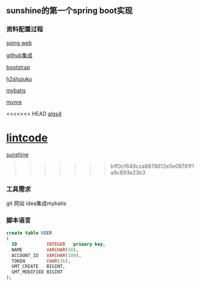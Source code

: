 ## sunshine的第一个spring boot实现

### 资料配置过程
[sping web](https://spring.io/guides/gs/serving-web-content/)

[github集成](https://developer.github.com/apps/building-oauth-apps/ )

[bootstrap](https://v3.bootcss.com/components/#navbar)

[h2shujuku](http://www.h2database.com/html/quickstart.html)

[mybatis](http://www.mybatis.org/spring-boot-starter/mybatis-spring-boot-autoconfigure)

[mvnre](https://mvnrepository.com/)

<<<<<<< HEAD
[algs4](https://algs4.cs.princeton.edu/13stacks/)

[lintcode](https://www.lintcode.com)
=======
[sunshine](47.106.158.212)

>>>>>>> b1f0cf649cca8878612e5e09781f1a9c893e23b3

### 工具需求
git 网站 
idea集成mybatis 

### 脚本语言
```sql
create table USER
(
  ID           INTEGER   primary key,
  NAME         VARCHAR(50),
  ACCOUNT_ID   VARCHAR(100),
  TOKEN        CHAR(36),
  GMT_CREATE   BIGINT,
  GMT_MODIFIED BIGINT
);




```

